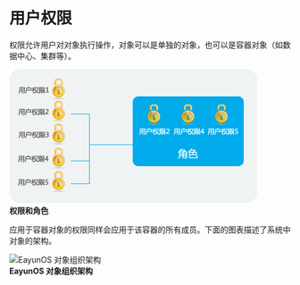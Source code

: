 # 用户权限

权限允许用户对对象执行操作，对象可以是单独的对象，也可以是容器对象（如数据中心、集群等）。

![权限和角色](../images/Users_and_Roles-Permissions_and_Roles.png)
</br>
**权限和角色**

应用于容器对象的权限同样会应用于该容器的所有成员。下面的图表描述了系统中对象的架构。



![EayunOS
对象组织架构](../images/Users_and_Roles-EayunOS_Object_Hierarchy.png)
</br>
**EayunOS
对象组织架构**

